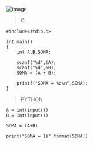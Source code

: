 ![image](https://github.com/lufffe/Beecrowd/assets/90646635/02a63e4d-0c91-431f-8ab7-6ef03952c615)

>C

    #include<stdio.h>
    
    int main()
    {
        int A,B,SOMA;

        scanf("%d",&A);
        scanf("%d",&B);
        SOMA = (A + B);

        printf("SOMA = %d\n",SOMA);
    }

>PYTHON


    A = int(input())
    B = int(input())
    
    SOMA = (A+B)

    print("SOMA = {}".format(SOMA))
